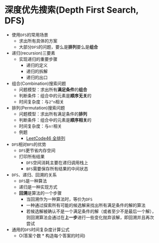 # 深度优先搜索(Depth First Search, DFS)
* 使用`DFS`的常用场景
  * 求出所有具体的方案
  * 大部分`DFS`的问题，要么是**排列**要么是**组合**
* 递归(recursion)三要素
  * 实现递归的重要步骤
    * 递归的定义
    * 递归的拆解
    * 递归的出口
* 组合(Combination)搜索问题
  * 问题模型：求出所有**满足条件**的**组合**
  * 判断条件：组合中的元素是**顺序无关**的
  * 时间复杂度：与`2^n`相关
* 排列(Permutation)搜索问题
  * 问题模型：求出所有满足条件的**排列**
  * 判断条件：组合中的元素是**顺序相关**的
  * 时间复杂度：与`n!`相关
  * 例题
    * [LeetCode46 全排列](https://leetcode.cn/problems/permutations/)
* `DFS`相对`BFS`的优势
  * `DFS`更节省内存空间
  * 打印所有结果
    * `DFS`空间消耗主要在递归调用栈上
    * `BFS`需要保存所有结果的中间状态
* `DFS`、递归、回溯的关系
  * `DFS`是一种算法
  * 递归是一种实现方式
  * **回溯**是算法的一个步骤
    * 当回溯作为一种算法时，等价为`DFS`
    * 一种通过探索所有可能的候选解来找出所有满足条件的解的算法
    * 若候选解被确认不是一个满足条件的解（或者至少不是最后一个解），则回溯算法会通过在**上一步**进行一些变化抛弃该解，即回溯并且再次尝试
* 通用的`DFS`时间复杂度计算公式
  * O(答案个数 * 构造每个答案的时间)
